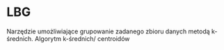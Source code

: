 # LBG
Narzędzie umożliwiające grupowanie zadanego zbioru danych metodą k-średnich. Algorytm k-średnich/ centroidów
